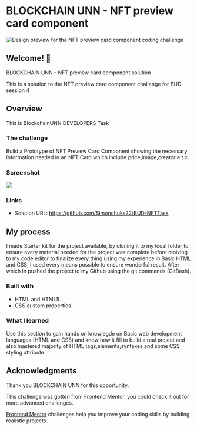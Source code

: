 # BLOCKCHAIN UNN - NFT preview card component

![Design preview for the NFT preview card component coding challenge](https://res.cloudinary.com/dz209s6jk/image/upload/q_auto:good,w_900/Challenges/sr9i7z9p1tfb2m40pigu.jpg)

## Welcome! 👋
BLOCKCHAIN UNN - NFT preview card component solution

This is a solution to the NFT preview card component challenge for BUD session 4

## Overview
This is BlockchainUNN DEVELOPERS Task

### The challenge

Build a Prototype of NFT Preview Card Component showing the necessary Information needed in an NFT Card which include price,image,creator e.t.c. 

### Screenshot

![](./screenshot(10).png)



### Links

- Solution URL: https://github.com/Simonchuks22/BUD-NFTTask

## My process
I made Starter kit for the project available, by cloning it to my local folder to ensure every material needed for the project was complete before moiving to my code editor to finalize every thing using my experience in Basic HTML and CSS, I used every means possible to ensure wonderful result. After which in pushed the project to my Github using the git commands (GitBash).

### Built with

- HTML and HTML5 
- CSS custom properties


### What I learned

Use this section to gain hands on knowlegde on Basic web development languages (HTML and CSS) and know how it fill to build a real project and also mastered majority of HTML tags,elements,syntaxes and some CSS styling attribute.



## Acknowledgments

Thank you BLOCKCHAIN UNN for this opportunity. 

This challenge was gotten from Frontend Mentor. you could check it out for more advanced challenges.

[Frontend Mentor](https://www.frontendmentor.io) challenges help you improve your coding skills by building realistic projects.

